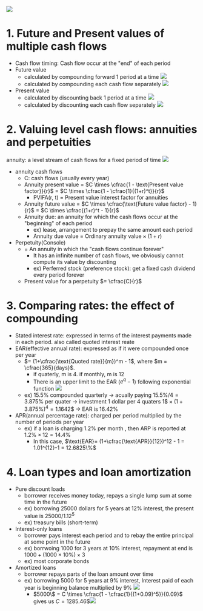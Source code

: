 ![](Pasted%20image%2020231224014506.png)


# 1. Future and Present values of multiple cash flows
- Cash flow timing: Cash flow occur at the "end" of each period
- Future value
	- calculated by compounding forward 1 period at a time ![](Pasted%20image%2020231224014627.png)
	- calculated by compounding each cash flow separately ![](Pasted%20image%2020231224014636.png)
- Present value
	- calculated by discounting back 1 period at a time ![](Pasted%20image%2020231224014811.png)
	- calculated by discounting each cash flow separately ![](Pasted%20image%2020231224014801.png)

# 2. Valuing level cash flows: annuities and perpetuities

annuity: a level stream of cash flows for a fixed period of time ![](Pasted%20image%2020231225004514.png)
- annuity cash flows
	- C: cash flows (usually every year)
	- Annuity present value = $C \times \cfrac{1 - \text{Present value factor}}{r}$ = $C \times \cfrac{1 - \cfrac{1}{(1+r)^t}}{r}$
		- PVIFA(r, t) = Present value interest factor for annuities
	- Annuity future value = $C \times \cfrac{\text{Future value factor} - 1}{r}$ = $C \times \cfrac{(1+r)^t - 1}{r}$
	- Annuity due: an annuity for which the cash flows occur at the "beginning" of each period
		- ex) lease, arrangement to prepay the same amount each period
		- Annuity due value = $\text{Ordinary annuity value} \times (1+r)$
- Perpetuity(Console)
	- = An annuity in which the "cash flows continue forever"
		- It has an infinite number of cash flows, we obviously cannot compute its  value by discounting
		- ex) Perferred stock (preference stock): get a fixed cash dividend every period forever
	- Present value for a perpetuity $= \cfrac{C}{r}$

# 3. Comparing rates: the effect of compounding

- Stated interest rate: expressed in terms of the interest payments made in each period. also  called quoted interest reate
- EAR(effective annual rate): expressed as if it were compounded once per year
	- $= (1+\cfrac{\text{Quoted rate}}{m})^m - 1$, where $m = \cfrac{365}{days}$. 
		- if quaterly, m is 4. if monthly, m is 12 
		- There is an upper limit to the EAR ($e^q -1$) following exponential function ![](Pasted%20image%2020231225011211.png)
	- ex) 15.5% compounded quarterly -> acually paying $15.5\%/4=3.875\%$ per quater -> investment 1 dollar per 4 quaters $1\$ \times (1 + 3.875\%)^4 = 1.1642 \$$ -> EAR is 16.42%
- APR(annual percentage rate): charged per period multiplied by the number of periods per year
	- ex) if a loan is charging 1.2% per month , then ARP is reported at $1.2\% \times 12 = 14.4\%$ 
		- In this case, $\text{EAR}= (1+\cfrac{\text{APR}}{12})^12 - 1 = 1.01^{12}-1 = 12.6825\%$

# 4. Loan types and loan amortization

- Pure discount loads
	- borrower receives money today, repays a single lump sum at some time in the future
	- ex) borrowing 25000 dollars for 5 years at 12% interest, the present value is $25000/1.12^5$
	- ex) treasury bills (short-term)
- Interest-only loans
	- borrower pays interest each period and to rebay the entire principal at some point in the future
	- ex) borrwoing 1000 for 3 years at 10% interest, repayment at end is $1000 + (1000 \times 10\%) \times 3$
	- ex) most corporate bonds
- Amortized loans
	- borrower repays parts of the loan amount over time
	- ex) borrowing 5000 for 5 years at 9% interest, Interest paid of each year is beginning balance multiplied by 9% ![](Pasted%20image%2020231225013009.png)
		-  $5000\$ = C \times \cfrac{1 - \cfrac{1}{(1+0.09)^5}}{0.09}$ gives us $C=1285.46\$$![](Pasted%20image%2020231225013550.png)